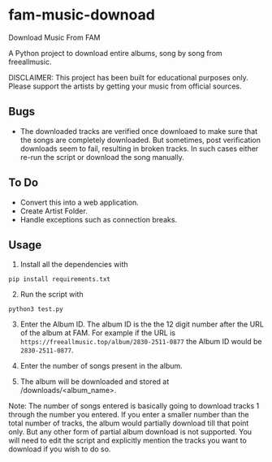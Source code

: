 # fam-music-downoad
Download Music From FAM

A Python project to download entire albums, song by song from freeallmusic.

DISCLAIMER: This project has been built for educational purposes only. Please support the artists by getting your music from official sources.

## Bugs
* The downloaded tracks are verified once downloaed to make sure that the songs are completely downloaded. But sometimes, post verification downloads seem to fail, resulting in broken tracks. In such cases either re-run the script or download the song manually.


## To Do 
* Convert this into a web application.
* Create Artist Folder.
* Handle exceptions such as connection breaks.



## Usage

1. Install all the dependencies with

``` pip install requirements.txt ```

2. Run the script with 

``` python3 test.py ```

3. Enter the Album ID. The album ID is the the 12 digit number after the URL of the album at FAM. For example if the URL is 
``` https://freeallmusic.top/album/2830-2511-0877 ```
the Album ID would be 
``` 2830-2511-0877 ```.


4. Enter the number of songs present in the album.

5. The album will be downloaded and stored at /downloads/<album_name>.

Note: The number of songs entered is basically going to download tracks 1 through the number you entered. If you enter a smaller number than the total number of tracks, the album would partially download till that point only. But any other form of partial album download is not supported. You will need to edit the script and explicitly mention the tracks you want to download if you wish to do so.
